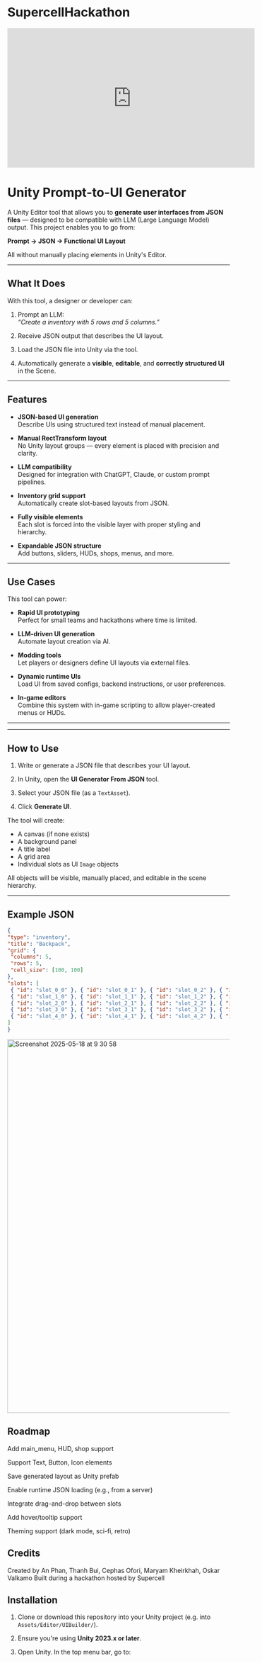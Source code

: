 # SupercellHackathon

<iframe width="560" height="315" src="https://www.youtube.com/embed/lCGDssYVqiQ?si=KWi_JX-DGnHpYmxN" title="YouTube video player" frameborder="0" allow="accelerometer; autoplay; clipboard-write; encrypted-media; gyroscope; picture-in-picture; web-share" referrerpolicy="strict-origin-when-cross-origin" allowfullscreen></iframe>

# Unity Prompt-to-UI Generator

A Unity Editor tool that allows you to **generate user interfaces from JSON files** — designed to be compatible with LLM (Large Language Model) output. This project enables you to go from:

**Prompt → JSON → Functional UI Layout**

All without manually placing elements in Unity's Editor.

---

## What It Does

With this tool, a designer or developer can:

1. Prompt an LLM:  
   _“Create a inventory with 5 rows and 5 columns.”_

2. Receive JSON output that describes the UI layout.

3. Load the JSON file into Unity via the tool.

4. Automatically generate a **visible**, **editable**, and **correctly structured UI** in the Scene.

---

## Features

- **JSON-based UI generation**  
  Describe UIs using structured text instead of manual placement.

- **Manual RectTransform layout**  
  No Unity layout groups — every element is placed with precision and clarity.

- **LLM compatibility**  
  Designed for integration with ChatGPT, Claude, or custom prompt pipelines.

- **Inventory grid support**  
  Automatically create slot-based layouts from JSON.

- **Fully visible elements**  
  Each slot is forced into the visible layer with proper styling and hierarchy.

- **Expandable JSON structure**  
  Add buttons, sliders, HUDs, shops, menus, and more.

---

## Use Cases

This tool can power:

- **Rapid UI prototyping**  
  Perfect for small teams and hackathons where time is limited.

- **LLM-driven UI generation**  
  Automate layout creation via AI.

- **Modding tools**  
  Let players or designers define UI layouts via external files.

- **Dynamic runtime UIs**  
  Load UI from saved configs, backend instructions, or user preferences.

- **In-game editors**  
  Combine this system with in-game scripting to allow player-created menus or HUDs.

---


---

## How to Use

1. Write or generate a JSON file that describes your UI layout.

2. In Unity, open the **UI Generator From JSON** tool.

3. Select your JSON file (as a `TextAsset`).

4. Click **Generate UI**.

The tool will create:
- A canvas (if none exists)
- A background panel
- A title label
- A grid area
- Individual slots as UI `Image` objects

All objects will be visible, manually placed, and editable in the scene hierarchy.

---

## Example JSON

```json
{
"type": "inventory",
"title": "Backpack",
"grid": {
 "columns": 5,
 "rows": 5,
 "cell_size": [100, 100]
},
"slots": [
 { "id": "slot_0_0" }, { "id": "slot_0_1" }, { "id": "slot_0_2" }, { "id": "slot_0_3" }, { "id": "slot_0_4" },
 { "id": "slot_1_0" }, { "id": "slot_1_1" }, { "id": "slot_1_2" }, { "id": "slot_1_3" }, { "id": "slot_1_4" },
 { "id": "slot_2_0" }, { "id": "slot_2_1" }, { "id": "slot_2_2" }, { "id": "slot_2_3" }, { "id": "slot_2_4" },
 { "id": "slot_3_0" }, { "id": "slot_3_1" }, { "id": "slot_3_2" }, { "id": "slot_3_3" }, { "id": "slot_3_4" },
 { "id": "slot_4_0" }, { "id": "slot_4_1" }, { "id": "slot_4_2" }, { "id": "slot_4_3" }, { "id": "slot_4_4" }
]
}

```

<img width="844" alt="Screenshot 2025-05-18 at 9 30 58" src="https://github.com/user-attachments/assets/0730bf7c-529b-42b1-8bc3-e119059ef625" />


## Roadmap
 Add main_menu, HUD, shop support

 Support Text, Button, Icon elements

 Save generated layout as Unity prefab

 Enable runtime JSON loading (e.g., from a server)

 Integrate drag-and-drop between slots

 Add hover/tooltip support

 Theming support (dark mode, sci-fi, retro)

## Credits

Created by An Phan, Thanh Bui, Cephas Ofori, Maryam Kheirkhah, Oskar Valkamo 
Built during a hackathon hosted by Supercell



## Installation

1. Clone or download this repository into your Unity project (e.g. into `Assets/Editor/UIBuilder/`).

2. Ensure you're using **Unity 2023.x or later**.

3. Open Unity. In the top menu bar, go to:

